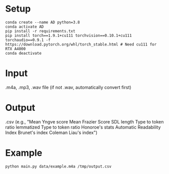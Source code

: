 # Setup

```
conda create --name AD python=3.8
conda activate AD
pip install -r requirements.txt
pip install torch==1.9.1+cu111 torchvision==0.10.1+cu111 torchaudio==0.9.1 -f https://download.pytorch.org/whl/torch_stable.html # Need cu111 for RTX A4000  
conda deactivate
```

# Input

.m4a, .mp3, .wav file (if not .wav, automatically convert first)


# Output

.csv (e.g., "Mean Yngve score	Mean Frazier Score	SDL length	Type to token ratio lemmatized	Type to token ratio	Honoroe's stats	Automatic Readability Index	Brunet's index	Coleman Liau's index")


# Example

```
python main.py data/example.m4a /tmp/output.csv
```

